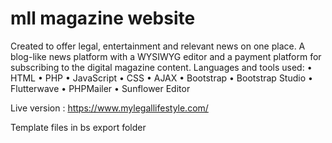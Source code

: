 # mll magazine website

Created to offer legal, entertainment and relevant news on one place. A blog-like news platform with a WYSIWYG editor and a payment platform for subscribing to the digital magazine content.
Languages and tools used:
•	HTML
•	PHP
•	JavaScript
•	CSS
•	AJAX
•	Bootstrap
•	Bootstrap Studio
•	Flutterwave
•	PHPMailer
•	Sunflower Editor

Live version : https://www.mylegallifestyle.com/

Template files in bs export folder

